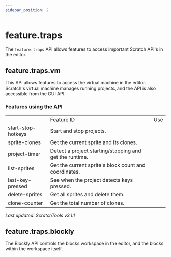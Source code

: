 ```yaml
---
sidebar_position: 2
---
```


# feature.traps

The `feature.traps` API allows features to access important Scratch API's in the editor.

## feature.traps.vm

This API allows features to access the virtual machine in the editor. Scratch's virtual machine manages running projects, and the API is also accessible from the GUI API.

### Features using the API

<table>
<th><td>Feature ID</td><td>Use</td></th>
<tr>
<td>start-stop-hotkeys</td>
<td>Start and stop projects.</td>
</tr>
<tr>
<td>sprite-clones</td>
<td>Get the current sprite and its clones.</td>
</tr>
<tr>
<td>project-timer</td>
<td>Detect a project starting/stopping and get the runtime.</td>
</tr>
<tr>
<td>list-sprites</td>
<td>Get the current sprite's block count and coordinates.</td>
</tr>
<tr>
<td>last-key-pressed</td>
<td>See when the project detects keys pressed.</td>
</tr>
<tr>
<td>delete-sprites</td>
<td>Get all sprites and delete them.</td>
</tr>
<tr>
<td>clone-counter</td>
<td>Get the total number of clones.</td>
</tr>
</table>

*Last updated: ScratchTools v3.1.1*

## feature.traps.blockly

The Blockly API controls the blocks workspace in the editor, and the blocks within the workspace itself.
